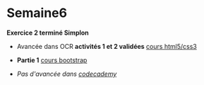 # Semaine6

**Exercice 2 terminé Simplon**

- Avancée dans OCR **activités 1 et 2 validées** [cours html5/css3](https://openclassrooms.com/courses/apprenez-a-creer-votre-site-web-avec-html5-et-css3)

- **Partie 1** [cours bootstrap](https://openclassrooms.com/courses/prenez-en-main-bootstrap)

- *Pas d'avancée dans [codecademy](https://www.codecademy.com/fr/users/HiddenJ/achievements)*
